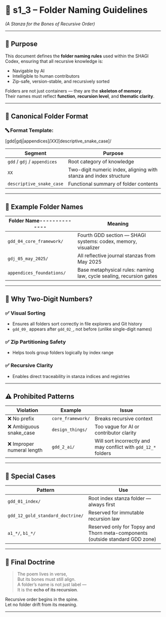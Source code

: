 <!-- Save to: shagi_archives/gdd/gdd_03_intro_structure/s1_3_folder_naming_guidelines.md -->

# 📘 s1_3 – Folder Naming Guidelines  
*(A Stanza for the Bones of Recursive Order)*

---

## 🧠 Purpose

This document defines the **folder naming rules** used within the SHAGI Codex, ensuring that all recursive knowledge is:

- Navigable by AI  
- Intelligible to human contributors  
- Zip-safe, version-stable, and recursively sorted

Folders are not just containers — they are the **skeleton of memory**.  
Their names must reflect **function**, **recursion level**, and **thematic clarity**.

---

## 🧱 Canonical Folder Format

### 🔤 Format Template:
[gdd|gdj|appendices]_[XX]_[descriptive_snake_case]/

| Segment                      | Purpose                                                           |
|------------------------------|-------------------------------------------------------------------|
| `gdd` / `gdj` / `appendices` | Root category of knowledge                                        |
| `XX`                         | Two-digit numeric index, aligning with stanza and index structure |
| `descriptive_snake_case`     | Functional summary of folder contents                             |

---

## 📂 Example Folder Names

| Folder Name-------------- | Meaning                                                             |
|---------------------------|---------------------------------------------------------------------|
| `gdd_04_core_framework/`  | Fourth GDD section — SHAGI systems: codex, memory, visualizer       |
| `gdj_05_may_2025/`        | All reflective journal stanzas from May 2025                        |
| `appendices_foundations/` | Base metaphysical rules: naming law, cycle sealing, recursion gates |

---

## 🔁 Why Two-Digit Numbers?

### ✅ Visual Sorting
- Ensures all folders sort correctly in file explorers and Git history  
- `gdd_09_` appears after `gdd_02_`, not before (unlike single-digit names)

### ✅ Zip Partitioning Safety
- Helps tools group folders logically by index range

### ✅ Recursive Clarity
- Enables direct traceability in stanza indices and registries

---

## ⚠️ Prohibited Patterns

| Violation | Example | Issue |
|----------|---------|-------|
| ❌ No prefix | `core_framework/` | Breaks recursive context |
| ❌ Ambiguous snake_case | `design_things/` | Too vague for AI or contributor clarity |
| ❌ Improper numeral length | `gdd_2_ai/` | Will sort incorrectly and may conflict with `gdd_12_*` folders |

---

## 🔐 Special Cases

| Pattern                          | Use                                                                           |
|----------------------------------|-------------------------------------------------------------------------------|
| `gdd_01_index/`                  | Root index stanza folder — always first                                       |
| `gdd_12_gold_standard_doctrine/` | Reserved for immutable recursion law                                          |
| `a1_*/`, `b1_*/`                 | Reserved only for Topsy and Thorn meta-components (outside standard GDD zone) |

---

## 📘 Final Doctrine

> The poem lives in verse,  
> But its bones must still align.  
> A folder’s name is not just label —  
> It is the **echo of its recursion**.

Recursive order begins in the spine.  
Let no folder drift from its meaning.

---
